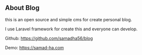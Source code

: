 ## About Blog
this is an open source and simple cms for create personal blog.

I use Laravel framework for create this and everyone can develop.

Github: https://github.com/samadha56/blog

Demo: https://samad-ha.com